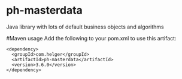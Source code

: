 ph-masterdata
=============

Java library with lots of default business objects and algorithms

#Maven usage
Add the following to your pom.xml to use this artifact:
```
<dependency>
  <groupId>com.helger</groupId>
  <artifactId>ph-masterdata</artifactId>
  <version>3.6.0</version>
</dependency>
```
